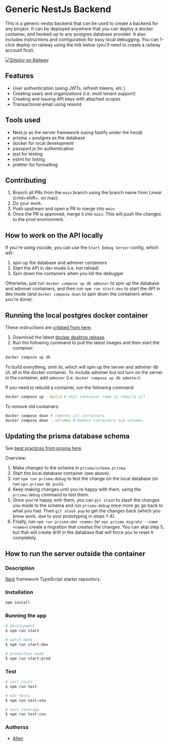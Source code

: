 # Generic NestJs Backend

This is a generic nestjs backend that can be used to create a backend for any project. It can be deployed anywhere that you can deploy a docker container, and hooked up to any postgres database provider. It also includes instructions and configuration for easy local debugging. You can 1-click deploy on railway using the link below (you'll need to create a railway account first).

[![Deploy on Railway](https://railway.app/button.svg)](https://railway.app/template/5eHaqw?referralCode=gPQRvt)

## Features

* User authentication (using JWTs, refresh tokens, etc.)
* Creating users and organizations (i.e. multi tenant support)
* Creating and issuing API keys with attached scopes
* Transactional email using resend

## Tools used

* Nest.js as the server framework (using fastify under the hood)
* prisma + postgres as the database
* docker for local development
* passport.js for authentication
* jest for testing
* eslint for linting
* prettier for formatting

## Contributing

1. Branch all PRs from the `main` branch using the branch name from Linear (cmd+shift+. on mac).
2. Do your work.
3. Push upstream and open a PR to merge into `main`.
4. Once the PR is approved, merge it into `main`. This will push the changes to the prod environment.

## How to work on the API locally

If you're using vscode, you can use the `Start Debug Server` config, which will:

1. spin up the database and adminer containers
2. Start the API in dev mode (i.e. hot reload)
3. Spin down the containers when you kill the debugger

Otherwise, just run `docker compose up db adminer` to spin up the database and adminer containers, and then run `npm run start:dev` to start the API in dev mode (and `docker compose down` to spin down the containers when you're done).

## Running the local postgres docker container

These instructions are [cribbed from here](https://www.docker.com/blog/how-to-use-the-postgres-docker-official-image).

1. Download the latest [docker desktop release](https://www.docker.com/products/docker-desktop/).
2. Run the following command to pull the latest images and then start the container:

```bash
docker compose up db
```

To build everything, omit `db`, which will spin up the server and adminer db UI, all in the docker container. To include adminer but not turn on the server in the container, add `adminer` (i.e. `docker compose up db adminer`).

If you need to rebuild a container, run the following command:

```bash
docker compose up --build # omit container name to rebuild all
```

To remove old containers:

```bash
docker compose down # removes all containers
docker compose down --volumes # Remove containers and volumes
```

## Updating the prisma database schema

See [best practices from prisma here](https://www.prisma.io/docs/guides/migrate/prototyping-schema-db-push).

Overview:

1. Make changes to the schema in `prisma/schema.prisma`.
2. Start the local database container (see above).
3. run `npm run prisma:debug` to test the change on the local database (or run `npx prisma db push`).
4. Keep making changes until you're happy with them, using the `prisma:debug` command to test them.
5. Once you're happy with them, you can `git stash` to stash the changes you made to the schema and run `prisma:debug` once more go go back to what you had. Then `git stash pop` to get the changes back (which you know work, due to your prototyping in steps 1-4).
6. Finally, run `npm run prisma:dev <name>` (or `npx prisma migrate --name <name>`) create a migration that creates the changes. You can skip step 5, but that will create drift in the database that will force you to reset it completely.

## How to run the server outside the container

### Description

[Nest](https://github.com/nestjs/nest) framework TypeScript starter repository.

### Installation

```bash
npm install
```

### Running the app

```bash
# development
$ npm run start

# watch mode
$ npm run start:dev

# production mode
$ npm run start:prod
```

### Test

```bash
# unit tests
$ npm run test

# e2e tests
$ npm run test:e2e

# test coverage
$ npm run test:cov
```

### Authorss

* [Allen](https://github.com/allen-n)

